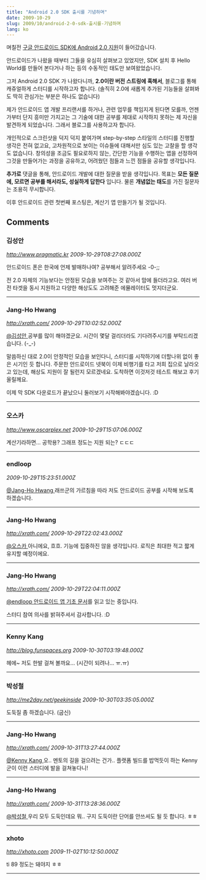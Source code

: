 ```yaml
---
title: "Android 2.0 SDK 출시를 기념하며"
date: 2009-10-29
slug: 2009/10/android-2-0-sdk-출시를-기념하며
lang: ko
---
```


며칠전 [구글 안드로이드 SDK에 Android 2.0 지원](http://android-developers.blogspot.com/2009/10/announcing-android-20-support-in-sdk.html)이 들어갔습니다.

안드로이드가 나왔을 때부터 그들을 유심히 살펴보고 있었지만, SDK 설치 후 Hello World를 만들어 본다거나 하는 등의 수동적인 태도만 보여왔었습니다.

그저 Android 2.0 SDK 가 나왔다니까, **2.0이란 버전 스트링에 혹해서**, 블로그를 통해 캐쥬얼하게 스터디를 시작하고자 합니다. (솔직히 2.0에 새롭게 추가된 기능들을 살펴봐도 딱히 관심가는 부분은 하나도 없습니다)

제가 안드로이드 앱 개발 프리랜서를 하거나, 관련 업무를 책임지게 된다면 모를까, 언젠가부터 단지 흥미만 가지고는 그 기술에 대한 공부를 제대로 시작하지 못하는 제 자신을 발견하게 되었습니다. 그래서 블로그를 사용하고자 합니다.

개인적으로 스크린샷을 덕지 덕지 붙여가며 step-by-step 스타일의 스터디를 진행할 생각은 전혀 없고요, 고차원적으로 보이는 이슈들에 대해서만 심도 있는 고찰을 할 생각도 없습니다. 창의성을 조금도 필요로하지 않는, 간단한 기능을 수행하는 앱을 선정하여 그것을 만들어가는 과정을 공유하고, 어려웠던 점들과 느낀 점들을 공유할 생각입니다.

**추가로** 댓글을 통해, 안드로이드 개발에 대한 질문을 받을 생각입니다. 목표는 **모든 질문에, 모르면 공부를 해서라도, 성실하게 답한다** 입니다. 물론 **개념없는 태도**를 가진 질문자는 조용히 무시합니다.

이후 안드로이드 관련 첫번째 포스팅은, 계산기 앱 만들기가 될 것입니다.

## Comments

### 김성안
*http://www.pragmatic.kr*
*2009-10-29T08:27:08.000Z*

안드로이드 폰은 한국에 언제 발매하나여? 공부해서 알려주세요 -0-;;

전 2.0 자체의 기능보다는 안정된 모습을 보여주는 것 같아서 맘에 들더라고요. 여러 버전 타겟을 동시 지원하고 다양한 해상도도 고려해준 에뮬레이터도 멋지더군요.

---

### Jang-Ho Hwang
*http://xrath.com/*
*2009-10-29T10:02:52.000Z*

[@김성안 ](#comment-3411) 
공부를 많이 해야겠군요. 시간이 몇달 걸리더라도 기다려주시기를 부탁드리겠습니다. (-_-)

말씀하신 대로 2.0이 안정적인 모습을 보인다니, 스터디를 시작하기에 더할나위 없이 좋은 시기인 듯 합니다. 주문한 안드로이드 넷북이 이제 비행기를 타고 저희 집으로 날라오고 있는데, 해상도 지원이 잘 될런지 모르겠네요. 도착하면 이것저것 테스트 해보고 후기 올릴께요.

이제 막 SDK 다운로드가 끝났으니 둘러보기 시작해봐야겠습니다. :D

---

### 오스카
*http://www.oscarplex.net*
*2009-10-29T15:07:06.000Z*

계산기라하면... 공학용? 그래프 정도는 지원 되는? ㄷㄷㄷ

---

### endloop
*2009-10-29T15:23:51.000Z*

[@Jang-Ho Hwang ](#comment-3413) 
래쓰군의 가르침을 따라 저도 안드로이드 공부를 시작해 보도록 하겠습니다.

---

### Jang-Ho Hwang
*http://xrath.com/*
*2009-10-29T22:02:43.000Z*

[@오스카 ](#comment-3418) 
아니에요, 흐흐. 기능에 집중하진 않을 생각입니다. 로직은 최대한 적고 짧게 유지할 예정이에요.

---

### Jang-Ho Hwang
*http://xrath.com/*
*2009-10-29T22:04:11.000Z*

[@endloop ](#comment-3419) 
[안드로이드 앱 기초 문서](http://developer.android.com/guide/topics/fundamentals.html)를 읽고 있는 중입니다. 

스터디 참여 의사를 밝혀주셔서 감사합니다. :D

---

### Kenny Kang
*http://blog.funspaces.org*
*2009-10-30T03:19:48.000Z*

헤에~ 저도 한발 걸쳐 볼까요... (시간이 되려나... ㅠ.ㅠ)

---

### 박성철
*http://me2day.net/geekinside*
*2009-10-30T03:35:05.000Z*

도둑질 좀 하겠습니다. (굽신)

---

### Jang-Ho Hwang
*http://xrath.com/*
*2009-10-31T13:27:44.000Z*

[@Kenny Kang ](#comment-3436) 
오.. 멘토의 길을 걸으려는 건가.. 플랫폼 빌드를 밥먹듯이 하는 Kenny군이 이런 스터디에 발을 걸쳐놓다니!

---

### Jang-Ho Hwang
*http://xrath.com/*
*2009-10-31T13:28:36.000Z*

[@박성철 ](#comment-3437) 
우리 모두 도둑인데요 뭐.. 구지 도둑이란 단어를 안쓰셔도 될 듯 합니다. ㅎㅎ

---

### xhoto
*http://xhoto.com*
*2009-11-02T10:12:50.000Z*

ti 89 정도는 돼야지 ㅎㅎ

---

